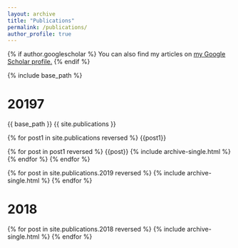 ```yaml
---
layout: archive
title: "Publications"
permalink: /publications/
author_profile: true
---
```


{% if author.googlescholar %}
  You can also find my articles on <u><a href="{{author.googlescholar}}">my Google Scholar profile</a>.</u>
{% endif %}

{% include base_path %}
<h1>20197</h1>
{{ base_path }}
{{ site.publications }}

{% for post1 in site.publications reversed %}
{{post1}}

{% for post in post1 reversed %}
{{post}}
  {% include archive-single.html %}
{% endfor %}
{% endfor %}


{% for post in site.publications.2019 reversed %}
  {% include archive-single.html %}
{% endfor %}
<h1>2018</h1>

{% for post in site.publications.2018 reversed %}
  {% include archive-single.html %}
{% endfor %}
